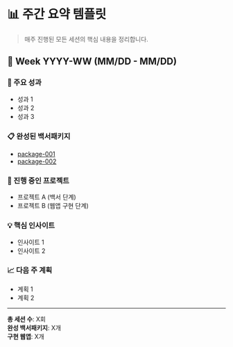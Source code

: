 # 📊 주간 요약 템플릿

> 매주 진행된 모든 세션의 핵심 내용을 정리합니다.

## 📅 Week YYYY-WW (MM/DD - MM/DD)

### 🎯 주요 성과
- 성과 1
- 성과 2
- 성과 3

### 📋 완성된 백서패키지
- [package-001](../whitepaper-packages/package-001/)
- [package-002](../whitepaper-packages/package-002/)

### 🔄 진행 중인 프로젝트
- 프로젝트 A (백서 단계)
- 프로젝트 B (웹앱 구현 단계)

### 💡 핵심 인사이트
- 인사이트 1
- 인사이트 2

### 📈 다음 주 계획
- 계획 1
- 계획 2

---

**총 세션 수**: X회  
**완성 백서패키지**: X개  
**구현 웹앱**: X개
